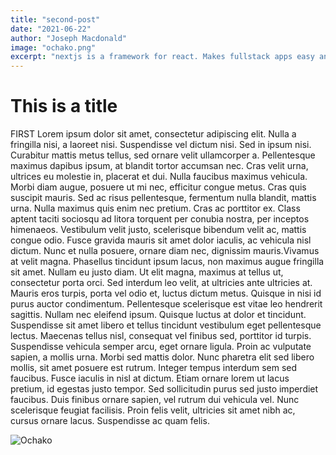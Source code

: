 ```yaml
---
title: "second-post"
date: "2021-06-22"
author: "Joseph Macdonald"
image: "ochako.png"
excerpt: "nextjs is a framework for react. Makes fullstack apps easy and has SSR"
---
```


# This is a title

FIRST Lorem ipsum dolor sit amet, consectetur adipiscing elit. Nulla a fringilla nisi, a laoreet nisi. Suspendisse vel dictum nisi. Sed in ipsum nisi. Curabitur mattis metus tellus, sed ornare velit ullamcorper a. Pellentesque maximus dapibus ipsum, at blandit tortor accumsan nec. Cras velit urna, ultrices eu molestie in, placerat et dui. Nulla faucibus maximus vehicula. Morbi diam augue, posuere ut mi nec, efficitur congue metus. Cras quis suscipit mauris. Sed ac risus pellentesque, fermentum nulla blandit, mattis urna. Nulla maximus quis enim nec pretium. Cras ac porttitor ex. Class aptent taciti sociosqu ad litora torquent per conubia nostra, per inceptos himenaeos. Vestibulum velit justo, scelerisque bibendum velit ac, mattis congue odio. Fusce gravida mauris sit amet dolor iaculis, ac vehicula nisl dictum. Nunc et nulla posuere, ornare diam nec, dignissim mauris.Vivamus at velit magna. Phasellus tincidunt ipsum lacus, non maximus augue fringilla sit amet. Nullam eu justo diam. Ut elit magna, maximus at tellus ut, consectetur porta orci. Sed interdum leo velit, at ultricies ante ultricies at. Mauris eros turpis, porta vel odio et, luctus dictum metus. Quisque in nisi id purus auctor condimentum. Pellentesque scelerisque est vitae leo hendrerit sagittis. Nullam nec eleifend ipsum. Quisque luctus at dolor et tincidunt. Suspendisse sit amet libero et tellus tincidunt vestibulum eget pellentesque lectus. Maecenas tellus nisl, consequat vel finibus sed, porttitor id turpis. Suspendisse vehicula semper arcu, eget ornare ligula. Proin ac vulputate sapien, a mollis urna. Morbi sed mattis dolor. Nunc pharetra elit sed libero mollis, sit amet posuere est rutrum. Integer tempus interdum sem sed faucibus. Fusce iaculis in nisl at dictum. Etiam ornare lorem ut lacus pretium, id egestas justo tempor. Sed sollicitudin purus sed justo imperdiet faucibus. Duis finibus ornare sapien, vel rutrum dui vehicula vel. Nunc scelerisque feugiat facilisis. Proin felis velit, ultricies sit amet nibh ac, cursus ornare lacus. Suspendisse ac quam felis.

![Ochako](ochako.png)
